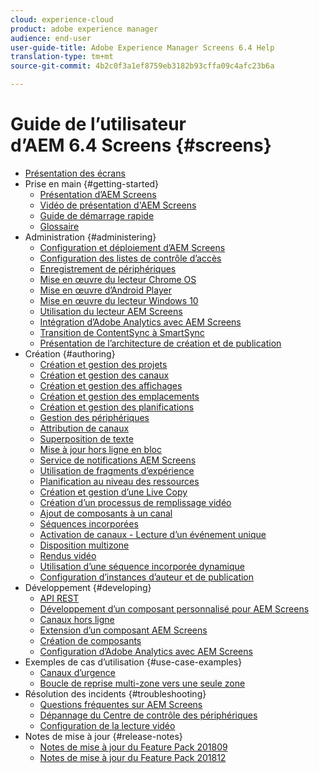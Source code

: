 ```yaml
---
cloud: experience-cloud
product: adobe experience manager
audience: end-user
user-guide-title: Adobe Experience Manager Screens 6.4 Help
translation-type: tm+mt
source-git-commit: 4b2c0f3a1ef8759eb3182b93cffa09c4afc23b6a

---
```



# Guide de l’utilisateur d’AEM 6.4 Screens {#screens}

+ [Présentation des écrans](home.md)
+ Prise en main {#getting-started}
   + [Présentation d’AEM Screens](aem-screens-introduction.md)
   + [Vidéo de présentation d&#39;AEM Screens](screens-concepts-feature-video-understand.md)
   + [Guide de démarrage rapide](kickstart-for-aem-screens.md)
   + [Glossaire   ](screens-glossary.md)
+ Administration {#administering}
   + [Configuration et déploiement d’AEM Screens](configuring-screens-introduction.md)
   + [Configuration des listes de contrôle d’accès](setting-up-acls.md)
   + [Enregistrement de périphériques](device-registration.md)
   + [Mise en œuvre du lecteur Chrome OS](implementing-chrome-os-player.md)
   + [Mise en œuvre d’Android Player](implementing-android-player.md)
   + [Mise en œuvre du lecteur Windows 10](implementing-windows-player.md)
   + [Utilisation du lecteur AEM Screens](working-with-screens-player.md)
   + [Intégration d’Adobe Analytics avec AEM Screens](adobe-analytics-integration-aem-screens.md)
   + [Transition de ContentSync à SmartSync ](smartsync.md)
   + [Présentation de l’architecture de création et de publication](author-publish-architecture-overview.md)
+ Création {#authoring}
   + [Création et gestion des projets](creating-a-screens-project.md)
   + [Création et gestion des canaux](managing-channels.md)
   + [Création et gestion des affichages](managing-displays.md)
   + [Création et gestion des emplacements](managing-locations.md)
   + [Création et gestion des planifications](managing-schedules.md)
   + [Gestion des périphériques](managing-devices.md)
   + [Attribution de canaux](channel-assignment.md)
   + [Superposition de texte](text-overlay.md)
   + [Mise à jour hors ligne en bloc](bulk-offline-update.md)
   + [Service de notifications AEM Screens](screens-notifications-service.md)
   + [Utilisation de fragments d’expérience](experience-fragments-in-screens.md)
   + [Planification au niveau des ressources](asset-level-scheduling.md)
   + [Création et gestion d’une Live Copy](managing-livecopy.md)
   + [Création d’un processus de remplissage vidéo](creating-a-video-padding-workflow.md)
   + [Ajout de composants à un canal](adding-components-to-a-channel.md)
   + [Séquences incorporées](embedded-sequences.md)
   + [Activation de canaux - Lecture d’un événement unique](channel-level-activation.md)
   + [Disposition multizone](multi-zone-layout-aem-screens.md)
   + [Rendus vidéo](generating-renditions.md)
   + [Utilisation d’une séquence incorporée dynamique](dynamic-embedded-sequences.md)
   + [Configuration d’instances d’auteur et de publication](author-and-publish.md)
+ Développement {#developing}
   + [API REST](rest-api.md)
   + [Développement d’un composant personnalisé pour AEM Screens](developing-custom-component-tutorial-develop.md)
   + [Canaux hors ligne](offline-channels.md)
   + [Extension d’un composant AEM Screens](extending-component-tutorial-develop.md)
   + [Création de composants](creating-components.md)
   + [Configuration d’Adobe Analytics avec AEM Screens](configuring-adobe-analytics-aem-screens.md)
+ Exemples de cas d’utilisation {#use-case-examples}
   + [Canaux d’urgence](emergency-channel.md)
   + [Boucle de reprise multi-zone vers une seule zone](multizone-to-singlezone.md)
+ Résolution des incidents {#troubleshooting}
   + [Questions fréquentes sur AEM Screens](aem-screens-faqs.md)
   + [Dépannage du Centre de contrôle des périphériques](monitoring-screens.md)
   + [Configuration de la lecture vidéo](troubleshoot-videos.md)
+ Notes de mise à jour {#release-notes}
   + [Notes de mise à jour du Feature Pack 201809](screens-release-notes.md)
   + [Notes de mise à jour du Feature Pack 201812](release-notes-fp-201812.md)
